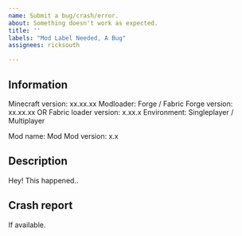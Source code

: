 ```yaml
---
name: Submit a bug/crash/error.
about: Something doesn't work as expected.
title: ''
labels: "Mod Label Needed, ‎‎A Bug"
assignees: ricksouth

---
```


## **Information**
Minecraft version: xx.xx.xx
Modloader: Forge / Fabric
Forge version: xx.xx.xx  OR  Fabric loader version: x.xx.x
Environment: Singleplayer / Multiplayer

Mod name: Mod
Mod version: x.x


## **Description**
Hey! This happened..


## **Crash report**
If available.
